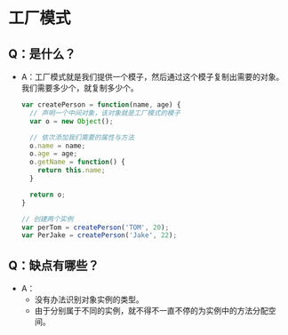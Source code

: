 # 工厂模式

## Q：是什么？

* A：工厂模式就是我们提供一个模子，然后通过这个模子复制出需要的对象。我们需要多少个，就复制多少个。

  ```javascript
  var createPerson = function(name, age) {
    // 声明一个中间对象，该对象就是工厂模式的模子
    var o = new Object();
  
    // 依次添加我们需要的属性与方法
    o.name = name;
    o.age = age;
    o.getName = function() {
      return this.name;
    }
  
    return o;
  }
  
  // 创建两个实例
  var perTom = createPerson('TOM', 20);
  var PerJake = createPerson('Jake', 22);
  ```

## Q：缺点有哪些？

* A：
  * 没有办法识别对象实例的类型。
  * 由于分别属于不同的实例，就不得不一直不停的为实例中的方法分配空间。